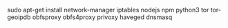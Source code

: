 sudo apt-get install network-manager iptables nodejs npm python3 tor tor-geoipdb obfsproxy obfs4proxy privoxy haveged dnsmasq